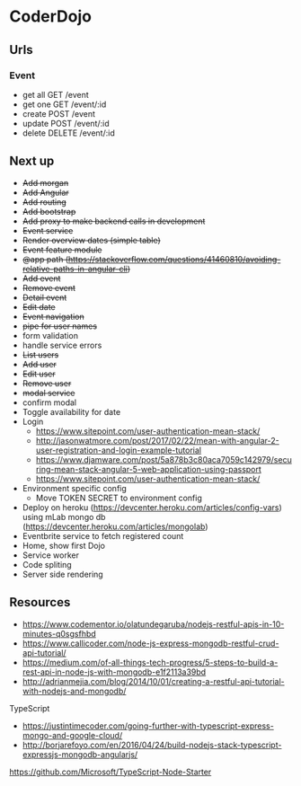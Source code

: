# CoderDojo

## Urls

### Event

- get all GET /event
- get one GET /event/:id
- create POST /event
- update POST /event/:id
- delete DELETE /event/:id


## Next up

- ~~Add morgan~~
- ~~Add Angular~~
- ~~Add routing~~
- ~~Add bootstrap~~
- ~~Add proxy to make backend calls in development~~
- ~~Event service~~
- ~~Render overview dates (simple table)~~
- ~~Event feature module~~
- ~~@app path (https://stackoverflow.com/questions/41460810/avoiding-relative-paths-in-angular-cli)~~
- ~~Add event~~
- ~~Remove event~~
- ~~Detail event~~
- ~~Edit date~~
- ~~Event navigation~~
- ~~pipe for user names~~
- form validation
- handle service errors
- ~~List users~~
- ~~Add user~~
- ~~Edit user~~
- ~~Remove user~~
- ~~modal service~~
- confirm modal
- Toggle availability for date
- Login
    - https://www.sitepoint.com/user-authentication-mean-stack/
    - http://jasonwatmore.com/post/2017/02/22/mean-with-angular-2-user-registration-and-login-example-tutorial
    - https://www.djamware.com/post/5a878b3c80aca7059c142979/securing-mean-stack-angular-5-web-application-using-passport
    - https://www.sitepoint.com/user-authentication-mean-stack/
- Environment specific config
    - Move TOKEN SECRET to environment config
- Deploy on heroku (https://devcenter.heroku.com/articles/config-vars) using mLab mongo db (https://devcenter.heroku.com/articles/mongolab)
- Eventbrite service to fetch registered count
- Home, show first Dojo
- Service worker
- Code spliting
- Server side rendering

## Resources

- https://www.codementor.io/olatundegaruba/nodejs-restful-apis-in-10-minutes-q0sgsfhbd
- https://www.callicoder.com/node-js-express-mongodb-restful-crud-api-tutorial/
- https://medium.com/of-all-things-tech-progress/5-steps-to-build-a-rest-api-in-node-js-with-mongodb-e1f2113a39bd
- http://adrianmejia.com/blog/2014/10/01/creating-a-restful-api-tutorial-with-nodejs-and-mongodb/

TypeScript

- https://justintimecoder.com/going-further-with-typescript-express-mongo-and-google-cloud/
- http://borjarefoyo.com/en/2016/04/24/build-nodejs-stack-typescript-expressjs-mongodb-angularjs/

https://github.com/Microsoft/TypeScript-Node-Starter
